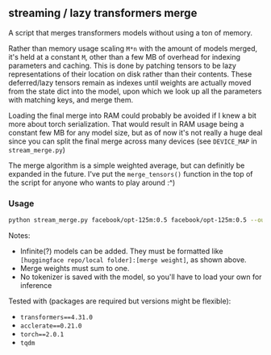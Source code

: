 ## streaming / lazy transformers merge
A script that merges transformers models without using a ton of memory.

Rather than memory usage scaling `M*n` with the amount of models merged, it's held at a constant `M`, other than a few MB of overhead for indexing parameters and caching. This is done by patching tensors to be lazy representations of their location on disk rather than their contents. These deferred/lazy tensors remain as indexes until weights are actually moved from the state dict into the model, upon which we look up all the parameters with matching keys, and merge them.

Loading the final merge into RAM could probably be avoided if I knew a bit more about torch serialization. That would result in RAM usage being a constant few MB for any model size, but as of now it's not really a huge deal since you can split the final merge across many devices (see `DEVICE_MAP` in `stream_merge.py`)

The merge algorithm is a simple weighted average, but can definitly be expanded in the future. I've put the `merge_tensors()` function in the top of the script for anyone who wants to play around :^)

### Usage
```sh
python stream_merge.py facebook/opt-125m:0.5 facebook/opt-125m:0.5 --out super_exciting_innovative_merge
```
Notes:
* Infinite(?) models can be added. They must be formatted like `[huggingface repo/local folder]:[merge weight]`, as shown above.
* Merge weights must sum to one.
* No tokenizer is saved with the model, so you'll have to load your own for inference

Tested with (packages are required but versions might be flexible):
- `transformers==4.31.0`
- `acclerate==0.21.0`
- `torch==2.0.1`
- `tqdm`
